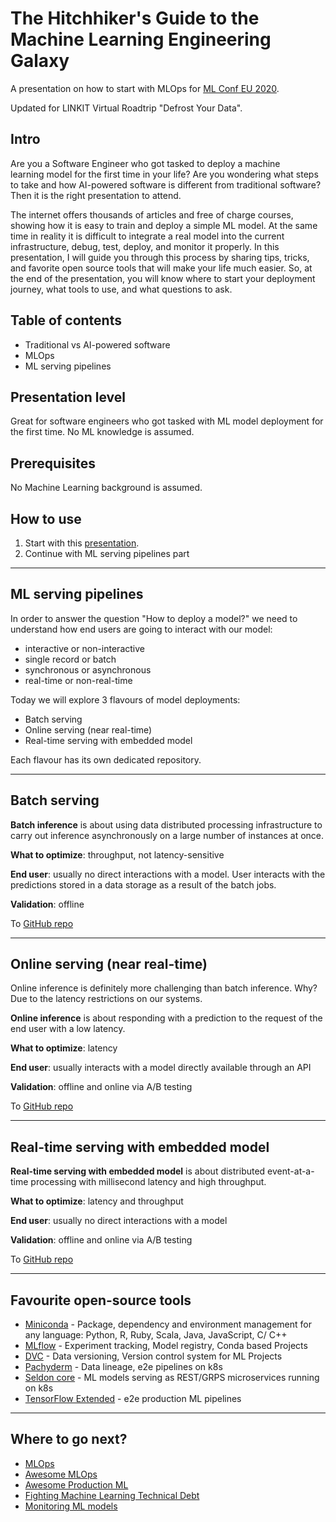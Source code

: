 # The Hitchhiker's Guide to the Machine Learning Engineering Galaxy

A presentation on how to start with MLOps for [ML Conf EU 2020](https://mlconf.eu/).

Updated for LINKIT Virtual Roadtrip "Defrost Your Data".

## Intro
Are you a Software Engineer who got tasked to deploy a machine learning model for the first time in your life? Are you wondering what steps to take and how AI-powered software is different from traditional software? Then it is the right presentation to attend.

The internet offers thousands of articles and free of charge courses, showing how it is easy to train and deploy a simple ML model. At the same time in reality it is difficult to integrate a real model into the current infrastructure, debug, test, deploy, and monitor it properly. In this presentation, I will guide you through this process by sharing tips, tricks, and favorite open source tools that will make your life much easier. So, at the end of the presentation, you will know where to start your deployment journey, what tools to use, and what questions to ask.

## Table of contents

- Traditional vs AI-powered software
- MLOps
- ML serving pipelines

## Presentation level
Great for software engineers who got tasked with ML model deployment for the first time. No ML knowledge is assumed.

## Prerequisites 
No Machine Learning background is assumed.

## How to use
1. Start with this [presentation](presentation/MLOps_presentation.pdf).
2. Continue with ML serving pipelines part

---

## ML serving pipelines

In order to answer the question "How to deploy a model?" we need to understand how end users are going to interact with our model:
- interactive or non-interactive
- single record or batch
- synchronous or asynchronous
- real-time or non-real-time

Today we will explore 3 flavours of model deployments:
- Batch serving
- Online serving (near real-time)
- Real-time serving with embedded model

Each flavour has its own dedicated repository.

------
## Batch serving

**Batch inference** is about using data distributed processing infrastructure to carry out inference asynchronously on a large number of instances at once.

**What to optimize**: throughput, not latency-sensitive

**End user**: usually no direct interactions with a model. User interacts with the predictions stored in a data storage as a result of the batch jobs.

**Validation**: offline

To [GitHub repo](https://github.com/EzheZhezhe/ML-Batch-Serving)

-------

## Online serving (near real-time)

Online inference is definitely more challenging than batch inference. Why? Due to the latency restrictions on our systems.

**Online inference** is about responding with a prediction to the request of the end user with a low latency.

**What to optimize**: latency

**End user**: usually interacts with a model directly available through an API

**Validation**: offline and online via A/B testing

To [GitHub repo](https://github.com/EzheZhezhe/ML-Online-Near-real-time-Serving)

_______

## Real-time serving with embedded model

**Real-time serving with embedded model** is about distributed event-at-a-time processing with millisecond latency and high throughput.

**What to optimize**: latency and throughput

**End user**: usually no direct interactions with a model

**Validation**: offline and online via A/B testing

To [GitHub repo](https://github.com/EzheZhezhe/ML-Real-time-serving-with-Embedded-Model)
_______

## Favourite open-source tools
- [Miniconda](https://docs.conda.io/en/latest/miniconda.html) - Package, dependency and environment management for any language: Python, R,
Ruby, Scala, Java, JavaScript, C/ C++
- [MLflow](https://mlflow.org/) - Experiment tracking, Model registry, Conda based Projects
- [DVC](https://dvc.org/) - Data versioning, Version control system for ML Projects
- [Pachyderm](https://www.pachyderm.com/) - Data lineage, e2e pipelines on k8s
- [Seldon core](https://docs.seldon.io/projects/seldon-core/en/v1.1.0/) - ML models serving as REST/GRPS microservices running on k8s
- [TensorFlow Extended](https://www.tensorflow.org/tfx) - e2e production ML pipelines

---

## Where to go next?

- [MLOps](https://ml-ops.org/)
- [Awesome MLOps](https://github.com/visenger/awesome-mlops)
- [Awesome Production ML](https://github.com/EthicalML/awesome-production-machine-learning)
- [Fighting Machine Learning Technical Debt](https://matthewmcateer.me/blog/machine-learning-technical-debt/)
- [Monitoring ML models](https://christophergs.com/machine%20learning/2020/03/14/how-to-monitor-machine-learning-models/)

